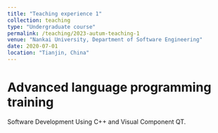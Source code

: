 ```yaml
---
title: "Teaching experience 1"
collection: teaching
type: "Undergraduate course"
permalink: /teaching/2023-autum-teaching-1
venue: "Nankai University, Department of Software Engineering"
date: 2020-07-01
location: "Tianjin, China"
---
```



Advanced language programming training
======
Software Development Using C++ and Visual Component QT.
